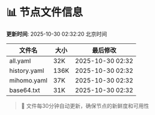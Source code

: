 # 📊 节点文件信息

**更新时间**: 2025-10-30 02:32:20 北京时间

| 文件名 | 大小 | 最后修改 |
|--------|------|----------|
| all.yaml | 32K | 2025-10-30 02:32 |
| history.yaml | 136K | 2025-10-30 02:32 |
| mihomo.yaml | 37K | 2025-10-30 02:32 |
| base64.txt | 31K | 2025-10-30 02:32 |

> 🔄 文件每30分钟自动更新，确保节点的新鲜度和可用性
